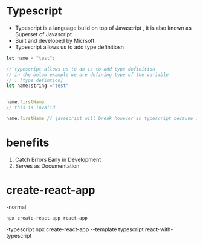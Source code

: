 # Typescript
- Typescript is a language build on top of Javascript , it is also known as Superset of Javascript
- Built and developed by Micrsoft.
- Typescript allows us to add type definitiosn

```javascript
let name = "test";

// typescript allows us to do is to add type definition
// in the below example we are defining type of the variable
// : [type defintion]
let name:string ="test"


name.firstName 
// this is invalid 

name.firstName // javascript will break however in typescript because it knows type of name it's string it will tell right away.

```

# benefits
1) Catch Errors Early in Development
2) Serves as Documentation



# create-react-app
-normal
```npm
npx create-react-app react-app
```
-typescript
npx create-react-app --template typescript react-with-typescript